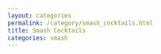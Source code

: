 ```yaml
---
layout: categories
permalink: /category/smash_cocktails.html
title: Smash Cocktails
categories: smash
---
```

